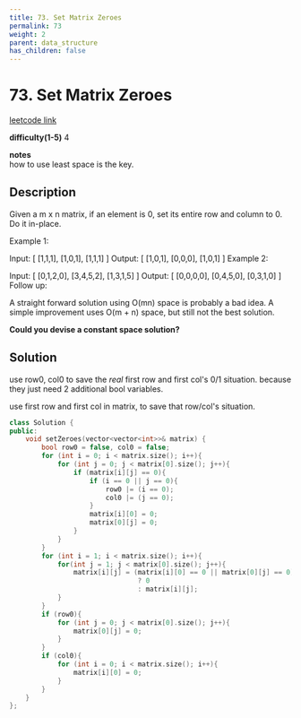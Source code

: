 ```yaml
---
title: 73. Set Matrix Zeroes
permalink: 73
weight: 2
parent: data_structure
has_children: false
---
```

# 73. Set Matrix Zeroes
[leetcode link](https://leetcode.com/problems/set-matrix-zeroes/)

**difficulty(1-5)** 
4

**notes**   
how to use least space is the key. 

## Description
Given a m x n matrix, if an element is 0, set its entire row and column to 0. Do it in-place.

Example 1:

Input: 
[
  [1,1,1],
  [1,0,1],
  [1,1,1]
]
Output: 
[
  [1,0,1],
  [0,0,0],
  [1,0,1]
]
Example 2:

Input: 
[
  [0,1,2,0],
  [3,4,5,2],
  [1,3,1,5]
]
Output: 
[
  [0,0,0,0],
  [0,4,5,0],
  [0,3,1,0]
]
Follow up:

A straight forward solution using O(mn) space is probably a bad idea.
A simple improvement uses O(m + n) space, but still not the best solution.

**Could you devise a constant space solution?**

## Solution
use row0, col0 to save the *real* first row and first col's 0/1 situation.  because they just need 2 additional bool variables.

use first row and first col in matrix, to save that row/col's situation.
```c++
class Solution {
public:
    void setZeroes(vector<vector<int>>& matrix) {
        bool row0 = false, col0 = false;
        for (int i = 0; i < matrix.size(); i++){
            for (int j = 0; j < matrix[0].size(); j++){
                if (matrix[i][j] == 0){
                    if (i == 0 || j == 0){
                        row0 |= (i == 0);
                        col0 |= (j == 0);
                    }
                    matrix[i][0] = 0;
                    matrix[0][j] = 0;
                }
            }
        }
        for (int i = 1; i < matrix.size(); i++){
            for(int j = 1; j < matrix[0].size(); j++){
                matrix[i][j] = (matrix[i][0] == 0 || matrix[0][j] == 0) 
                                ? 0 
                                : matrix[i][j];
            }
        }
        if (row0){
            for (int j = 0; j < matrix[0].size(); j++){
                matrix[0][j] = 0;
            }
        }
        if (col0){
            for (int i = 0; i < matrix.size(); i++){
                matrix[i][0] = 0;
            }
        }
    }
};
```


